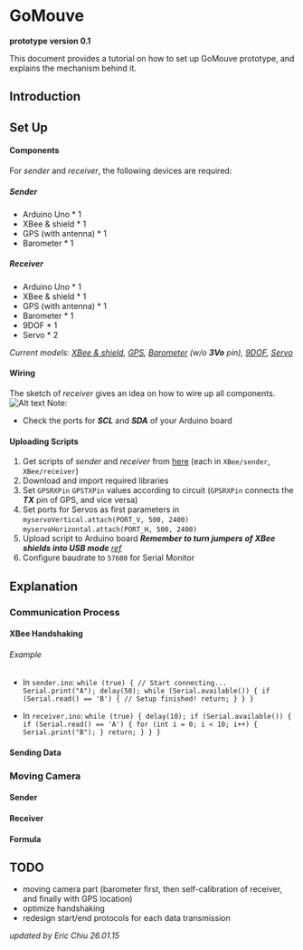 GoMouve
=======
**prototype version 0.1**

This document provides a tutorial on how to set up GoMouve prototype, and explains the mechanism behind it.

## Introduction

## Set Up
#### Components
For *sender* and *receiver*, the following devices are required:
##### Sender
* Arduino Uno * 1
* XBee & shield * 1
* GPS (with antenna) * 1
* Barometer * 1

##### Receiver
* Arduino Uno * 1
* XBee & shield * 1
* GPS (with antenna) * 1
* Barometer * 1
* 9DOF * 1
* Servo * 2

*Current models: [XBee & shield](http://www.cooking-hacks.com/shop/arduino/arduino-xbee-802-15-4), [GPS](http://www.adafruit.com/product/746), [Barometer](http://www.adafruit.com/product/1893) (w/o* ***3Vo*** *pin), [9DOF](http://www.adafruit.com/product/1714), [Servo](http://www.miniplanes.fr/servos/tower-pro/mini-servo-9g-towerpro-sg90-p-2995.html)*

#### Wiring
The sketch of *receiver* gives an idea on how to wire up all components.
![Alt text](https://dl.dropboxusercontent.com/u/17953813/receiver.png "receiver's sketch")
Note:
* Check the ports for ***SCL*** and ***SDA*** of your Arduino board

#### Uploading Scripts
1. Get scripts of *sender* and *receiver* from [here](https://github.com/linoor/MecatroMouve/tree/master) (each in `XBee/sender`,  `XBee/receiver`)
2. Download and import required libraries
3. Set `GPSRXPin` `GPSTXPin` values according to circuit (`GPSRXPin` connects the ***TX*** pin of GPS, and vice versa)
4. Set ports for Servos as first parameters in
  `myservoVertical.attach(PORT_V, 500, 2400)` `myservoHorizontal.attach(PORT_H, 500, 2400)`
5. Upload script to Arduino board
  ***Remember to turn jumpers of XBee shields into USB mode*** *[ref](http://electronics.stackexchange.com/questions/25574/xbee-shield-turning-jumper-settings-into-on-off-xbee-usb-manual-switch)*
6. Configure baudrate to `57600` for Serial Monitor

## Explanation
### Communication Process
#### XBee Handshaking
###### Example
* In `sender.ino`:
``while (true)
{
    // Start connecting...
    Serial.print("A");
    delay(50);
    while (Serial.available())
    {
        if (Serial.read() == 'B')
        {
            // Setup finished!
            return;
        }
    }
}``

* In `receiver.ino`:
``while (true)
{
    delay(10);
    if (Serial.available())
    {
        if (Serial.read() == 'A')
        {
            for (int i = 0; i < 10; i++)
            {
                Serial.print("B");
            }
            return;
        }
    }
}``

#### Sending Data

### Moving Camera
#### Sender
#### Receiver
#### Formula

## TODO
* moving camera part (barometer first, then self-calibration of receiver, and finally with GPS location)
* optimize handshaking
* redesign start/end protocols for each data transmission

*updated by Eric Chiu 26.01.15*

